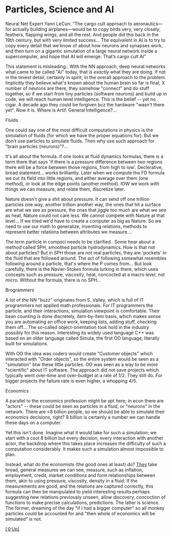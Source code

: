 # Particles, Science and AI

Neural Net Expert Yann LeCun: "The cargo cult approach to
aeronautics—for actually building airplanes—would be to copy birds
very, very closely; feathers, flapping wings, and all the rest. And
people did this back in the 19th century, but with very limited
success... The equivalent in AI is to try to copy every detail that we
know of about how neurons and synapses work, and then turn on a
gigantic simulation of a large neural network inside a supercomputer,
and hope that AI will emerge. That’s cargo cult AI"

This statement is misleading.. With the NN approach, deep neural
networks what came to be called "AI" today, that is *exactly* what
they are doing. If not in the tiniest detail, certainly in spirit, in
the overall approach to the problem. Implicitly they believe what's
known about the human brain so far is final, X number of neurons are
there, they somehow "connect" and do stuff together, so if we start
from tiny particles (software neurons) and build up in code, we will
reach human level intelligence. This is the belief -- yet no cigar. A
decade ago they could be forgiven bcz the hardware "wasn't there
yet". Now it is. Where is Artif. General Intelligence?...

Fluids

One could say one of the most difficult computations in physics is the
simulation of fluids (for which we have the proper equations for). But
we don't use particles to simulate fluids. Then why use such approach
for "brain particles (neurons)"?...

It's all about the formula. If one looks at fluid dynamics formulas,
there is a term there that says 'if there is a pressure difference
between two regions there will be a force between those regions, from
high to low'. Declerative, broad statement... works brilliantly. Later
when we compute the FD formula we cut its field into little regions,
and either average over them (one method), or look at the edge points
(another method). IOW we work with things we can measure, and relate
them, discretize later.

Nature doesn't give a shit about pressure. It can send off one
trillion particles one way, another trillion another way, the ones
that hit a surface are what we see as pressure, the ones that jiggle
too much are what we see as heat, Nature could not care less. We
cannot compete with Nature at that level... If we tried we'd have to
create a computer as big as Nature. So we need to use our math to
generalize, inventing relations, methods to represent better relations
between attributes we measure....

The term particle in compsci needs to be clarified.. Some hear about a
method called SPH, smoothed particle hydrodynamics.  How is that not
about particles? But in SPH those are not real particles, they are
'pockets' in the fluid that are followed around. The act of following
somewhat resembles following around a particle, that's where the P
comes from... But look carefully, there is the Navier-Stokes formula
lurking in there, which uses concepts such as pressure, viscosity,
heat, concocted at a macro level, not micro. Without the formula,
there is no SPH...

Brogrammers

A lot of the NN "buzz" originates from S. Valley, which is full of IT
programmers not applied math professionals. For IT programmers the
particle, and their interactions, simulation viewpoint is
comfortable. Their bean counting is done discretely, item-by-item
basis, which makes sense you are automating an office work, keeping
lists, adding stuff, checking them off...  The so-called
object-orientation took hold in the industry possibly for this reason.
Interesting its widely used language C++ was based on an older
language called Simula, the first OO language, literally built for
simulations.

With OO the idea was coders would create "Customer objects" which
interacted with "Order objects", so the entire system would be seen as
a "simulation" btw these little particles. OO was seen as a way to be
more "scientific" about IT software. The approach did not save
projects which typically went over-time and over-budget at a rate of
1/2. They still do. For bigger projects the failure rate is even
higher, a whopping 4/5.

<a name='econ'/>

Economics

A parallel to the economics profession might be apt here; in econ
there are "actors" -- these could be seen as particles in a fluid, or
"neurons" in the network. There are <8 billion people, so we should be
able to simulate their economics decisions, right? 8 billion is
certainly a number we can handle these days on a computer.

Yet this isn't done. Imagine what it would take for such a simulation;
we start with a cool 8 billion but every decision, every interaction
with another actor, the backdrop where this takes place increases the
difficulty of such a computation considerably. It makes such a
simulation almost impossible to plan.

Instead, what do the economists (the good ones at least) do?
[They](../../2018/02/keen_math.md) take broad, general measures we can
see, measure, such as inflation, employment, credit, market conditions
and form relationships between them, akin to using pressure,
viscosity, density in a fluid. If the measurements are good, and the
relations are captured correctly, this formula can then be manipulated
to yield interesting results perhaps suggesting new relations
previously unseen, allow discovery, concoction of functions to make
precise calculations, predictions. The latter is science. The former,
dreaming of the day "if I had a bigger computer" so all monkey
particles could be accounted for and "then whole of economics will be
simulated" is not.

[[⇪Up]](../../2020/07/ai.md)
